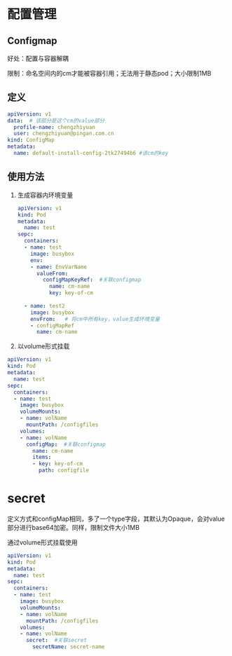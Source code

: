 # 配置管理



## Configmap

好处：配置与容器解耦

限制：命名空间内的cm才能被容器引用；无法用于静态pod；大小限制1MB

## 定义

```yaml
apiVersion: v1
data:  # 该部分是这个cm的value部分
  profile-name: chengzhiyuan
  user: chengzhiyuan@pingan.com.cn
kind: ConfigMap
metadata:
  name: default-install-config-2tk27494b6 #该cm的key
```

## 使用方法

1. 生成容器内环境变量

   ```yaml
   apiVersion: v1
   kind: Pod
   metadata:
     name: test
   sepc:
     containers:
     - name: test
       image: busybox
       env:
       - name: EnvVarName
         valueFrom:
           configMapKeyRef:  #关联configmap
             name: cm-name
             key: key-of-cm
             
     - name: test2
       image: busybox
       envFrom:   # 将cm中所有key，value生成环境变量
       - configMapRef
         name: cm-name
   ```

2. 以volume形式挂载

```yaml
apiVersion: v1
kind: Pod
metadata:
  name: test
sepc:
  containers:
  - name: test
    image: busybox
    volumeMounts:
    - name: volName
      mountPath: /configfiles
    volumes:
    - name: volName
      configMap:  #关联configmap
        name: cm-name
        items:
        - key: key-of-cm
          path: configfile
```



# secret

定义方式和configMap相同，多了一个type字段，其默认为Opaque，会对value部分进行base64加密。同样，限制文件大小1MB

通过volume形式挂载使用

```yaml
apiVersion: v1
kind: Pod
metadata:
  name: test
sepc:
  containers:
  - name: test
    image: busybox
    volumeMounts:
    - name: volName
      mountPath: /configfiles
    volumes:
    - name: volName
      secret:  #关联secret
        secretName: secret-name
```

